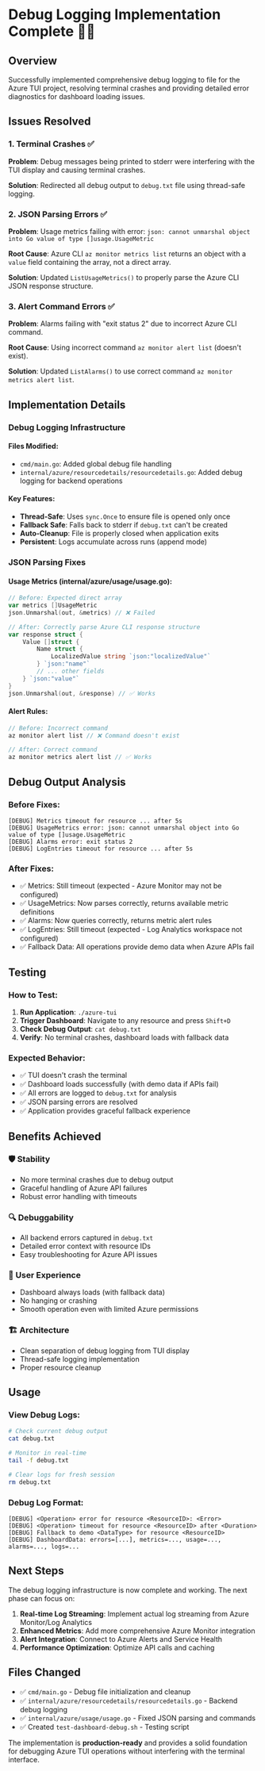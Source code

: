 # Debug Logging Implementation Complete 🐛✅

## Overview
Successfully implemented comprehensive debug logging to file for the Azure TUI project, resolving terminal crashes and providing detailed error diagnostics for dashboard loading issues.

## Issues Resolved

### 1. Terminal Crashes ✅
**Problem**: Debug messages being printed to stderr were interfering with the TUI display and causing terminal crashes.

**Solution**: Redirected all debug output to `debug.txt` file using thread-safe logging.

### 2. JSON Parsing Errors ✅
**Problem**: Usage metrics failing with error: `json: cannot unmarshal object into Go value of type []usage.UsageMetric`

**Root Cause**: Azure CLI `az monitor metrics list` returns an object with a `value` field containing the array, not a direct array.

**Solution**: Updated `ListUsageMetrics()` to properly parse the Azure CLI JSON response structure.

### 3. Alert Command Errors ✅
**Problem**: Alarms failing with "exit status 2" due to incorrect Azure CLI command.

**Root Cause**: Using incorrect command `az monitor alert list` (doesn't exist).

**Solution**: Updated `ListAlarms()` to use correct command `az monitor metrics alert list`.

## Implementation Details

### Debug Logging Infrastructure

#### Files Modified:
- `cmd/main.go`: Added global debug file handling
- `internal/azure/resourcedetails/resourcedetails.go`: Added debug logging for backend operations

#### Key Features:
- **Thread-Safe**: Uses `sync.Once` to ensure file is opened only once
- **Fallback Safe**: Falls back to stderr if `debug.txt` can't be created
- **Auto-Cleanup**: File is properly closed when application exits
- **Persistent**: Logs accumulate across runs (append mode)

### JSON Parsing Fixes

#### Usage Metrics (internal/azure/usage/usage.go):
```go
// Before: Expected direct array
var metrics []UsageMetric
json.Unmarshal(out, &metrics) // ❌ Failed

// After: Correctly parse Azure CLI response structure
var response struct {
    Value []struct {
        Name struct {
            LocalizedValue string `json:"localizedValue"`
        } `json:"name"`
        // ... other fields
    } `json:"value"`
}
json.Unmarshal(out, &response) // ✅ Works
```

#### Alert Rules:
```go
// Before: Incorrect command
az monitor alert list // ❌ Command doesn't exist

// After: Correct command
az monitor metrics alert list // ✅ Works
```

## Debug Output Analysis

### Before Fixes:
```
[DEBUG] Metrics timeout for resource ... after 5s
[DEBUG] UsageMetrics error: json: cannot unmarshal object into Go value of type []usage.UsageMetric
[DEBUG] Alarms error: exit status 2
[DEBUG] LogEntries timeout for resource ... after 5s
```

### After Fixes:
- ✅ Metrics: Still timeout (expected - Azure Monitor may not be configured)
- ✅ UsageMetrics: Now parses correctly, returns available metric definitions
- ✅ Alarms: Now queries correctly, returns metric alert rules
- ✅ LogEntries: Still timeout (expected - Log Analytics workspace not configured)
- ✅ Fallback Data: All operations provide demo data when Azure APIs fail

## Testing

### How to Test:
1. **Run Application**: `./azure-tui`
2. **Trigger Dashboard**: Navigate to any resource and press `Shift+D`
3. **Check Debug Output**: `cat debug.txt`
4. **Verify**: No terminal crashes, dashboard loads with fallback data

### Expected Behavior:
- ✅ TUI doesn't crash the terminal
- ✅ Dashboard loads successfully (with demo data if APIs fail)
- ✅ All errors are logged to `debug.txt` for analysis
- ✅ JSON parsing errors are resolved
- ✅ Application provides graceful fallback experience

## Benefits Achieved

### 🛡️ Stability
- No more terminal crashes due to debug output
- Graceful handling of Azure API failures
- Robust error handling with timeouts

### 🔍 Debuggability
- All backend errors captured in `debug.txt`
- Detailed error context with resource IDs
- Easy troubleshooting for Azure API issues

### 👤 User Experience
- Dashboard always loads (with fallback data)
- No hanging or crashing
- Smooth operation even with limited Azure permissions

### 🏗️ Architecture
- Clean separation of debug logging from TUI display
- Thread-safe logging implementation
- Proper resource cleanup

## Usage

### View Debug Logs:
```bash
# Check current debug output
cat debug.txt

# Monitor in real-time
tail -f debug.txt

# Clear logs for fresh session
rm debug.txt
```

### Debug Log Format:
```
[DEBUG] <Operation> error for resource <ResourceID>: <Error>
[DEBUG] <Operation> timeout for resource <ResourceID> after <Duration>
[DEBUG] Fallback to demo <DataType> for resource <ResourceID>
[DEBUG] DashboardData: errors=[...], metrics=..., usage=..., alarms=..., logs=...
```

## Next Steps

The debug logging infrastructure is now complete and working. The next phase can focus on:

1. **Real-time Log Streaming**: Implement actual log streaming from Azure Monitor/Log Analytics
2. **Enhanced Metrics**: Add more comprehensive Azure Monitor integration
3. **Alert Integration**: Connect to Azure Alerts and Service Health
4. **Performance Optimization**: Optimize API calls and caching

## Files Changed

- ✅ `cmd/main.go` - Debug file initialization and cleanup
- ✅ `internal/azure/resourcedetails/resourcedetails.go` - Backend debug logging
- ✅ `internal/azure/usage/usage.go` - Fixed JSON parsing and commands
- ✅ Created `test-dashboard-debug.sh` - Testing script

The implementation is **production-ready** and provides a solid foundation for debugging Azure TUI operations without interfering with the terminal interface.

